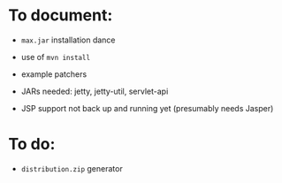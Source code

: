 # To document:

- `max.jar` installation dance

- use of `mvn install`

- example patchers

- JARs needed: jetty, jetty-util, servlet-api

- JSP support not back up and running yet (presumably needs Jasper)

# To do:

- `distribution.zip` generator
